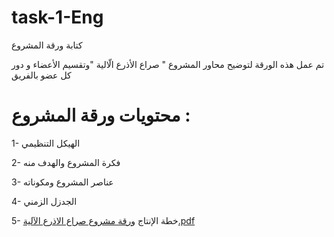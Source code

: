# task-1-Eng
كتابة ورقة المشروع 

تم عمل هذه الورقة لتوضيح محاور المشروع  " صراع الأذرع الّالية "وتقسيم الأعضاء و دور كل عضو بالفريق  

# محتويات ورقة المشروع :
1- الهيكل التنظيمي 


2- فكرة المشروع والهدف منه 

3- عناصر المشروع ومكوناته 

4- الجدزل الزمني

5- خطة الإنتاج
[ورقة مشروع صراع الاذرع الآلية.pdf](https://github.com/Rubaalruhaily/task-1---Eng/files/6867242/default.pdf)
